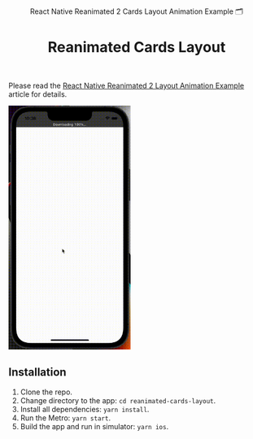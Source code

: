 <p align="center">
React Native Reanimated 2 Cards Layout Animation Example 🗂
</p>

<h1 align="center">Reanimated Cards Layout</h1>
<br>

Please read the [React Native Reanimated 2 Layout Animation Example](https://dev.to/vladimirvovk/react-native-reanimated-2-layout-animations-example-3i0h) article for details.

<img src="./screen.gif" width="240"></img>

## Installation

1. Clone the repo.
2. Change directory to the app: `cd reanimated-cards-layout`.
3. Install all dependencies: `yarn install`.
4. Run the Metro: `yarn start`.
5. Build the app and run in simulator: `yarn ios`.
